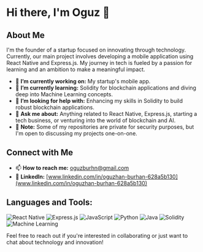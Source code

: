 # Hi there, I'm Oguz 👋

## About Me
I'm the founder of a startup focused on innovating through technology. Currently, our main project involves developing a mobile application using React Native and Express.js. My journey in tech is fueled by a passion for learning and an ambition to make a meaningful impact.

- 🔭 **I’m currently working on:** My startup's mobile app.
- 🌱 **I’m currently learning:** Solidity for blockchain applications and diving deep into Machine Learning concepts.
- 🤔 **I’m looking for help with:** Enhancing my skills in Solidity to build robust blockchain applications.
- 💬 **Ask me about:** Anything related to React Native, Express.js, starting a tech business, or venturing into the world of blockchain and AI.
- 📝 **Note:** Some of my repositories are private for security purposes, but I'm open to discussing my projects one-on-one.

## Connect with Me
- 📫 **How to reach me:** [oguzburhn@gmail.com](mailto:oguzburhn@gmail.com)
- 👔 **LinkedIn:** [www.linkedin.com/in/oguzhan-burhan-628a5b130](www.linkedin.com/in/oguzhan-burhan-628a5b130)


## Languages and Tools:
![React Native](https://img.shields.io/badge/React_Native-20232A?style=for-the-badge&logo=react&logoColor=61DAFB)
![Express.js](https://img.shields.io/badge/Express.js-404D59?style=for-the-badge)
![JavaScript](https://img.shields.io/badge/JavaScript-F7DF1E?style=for-the-badge&logo=javascript&logoColor=black)
![Python](https://img.shields.io/badge/Python-3776AB?style=for-the-badge&logo=python&logoColor=white)
![Java](https://img.shields.io/badge/Java-ED8B00?style=for-the-badge&logo=java&logoColor=white)
![Solidity](https://img.shields.io/badge/Solidity-363636?style=for-the-badge&logo=solidity&logoColor=white)
![Machine Learning](https://img.shields.io/badge/Machine_Learning-0769AD?style=for-the-badge&logo=python&logoColor=white)

Feel free to reach out if you're interested in collaborating or just want to chat about technology and innovation!

